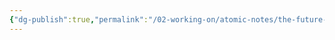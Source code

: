 ```yaml
---
{"dg-publish":true,"permalink":"/02-working-on/atomic-notes/the-future-me-is-a-stranger/","noteIcon":"","updated":"2023-12-23T16:54:18.908+01:00"}
---
```


